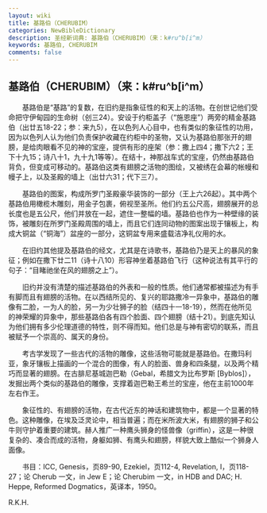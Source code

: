 ```yaml
---
layout: wiki
title: 基路伯（CHERUBIM）
categories: NewBibleDictionary
description: 圣经新词典: 基路伯（CHERUBIM）（来：k#ru^b[i^m）
keywords: 基路伯, CHERUBIM
comments: false
---
```


## 基路伯（CHERUBIM）（来：k#ru^b[i^m）

　　基路伯是“基路”的复数，在旧约是指象征性的和天上的活物。在创世记他们受命把守伊甸园的生命树（创三24）。安设于约柜盖子（“施恩座”）两旁的精金基路伯（出廿五18-22；参：来九5），在以色列人心目中，也有类似的象征性的功用，因为以色列人认为他们负责保护收藏在约柜中的圣物，又认为基路伯那张开的翅膀，是给肉眼看不见的神的宝座，提供有形的座架（参：撒上四4；撒下六2；王下十九15；诗八十1，九十九1等等）。在结十，神那战车式的宝座，仍然由基路伯背负，但变成可移动的。基路伯这类有翅膀之活物的图绘，又被绣在会幕的帐幔和幔子上，以及圣殿的墙上（出廿六31；代下三7）。

　　基路伯的图案，构成所罗门圣殿豪华装饰的一部分（王上六26起）。其中两个基路伯用橄榄木雕刻，用金子包裹，俯视至圣所。他们约五公尺高，翅膀展开的总长度也是五公尺，他们并放在一起，遮住一整幅的墙。基路伯也作为一种壁缘的装饰，被雕刻在所罗门圣殿周围的墙上，而且它们连同动物的图案出现于镶板上，构成大铜盆（“铜海”）盆座的一部分，这铜盆专用来盛载洁净礼仪用的水。

　　在旧约其他提及基路伯的经文，尤其是在诗歌书，基路伯乃是天上的暴风的象征；例如在撒下廿二11（诗十八10）形容神坐着基路伯飞行（这种说法有其平行的句子：“目睹祂坐在风的翅膀之上”）。

　　旧约并没有清楚的描述基路伯的外表和一般的性质。他们通常都被描述为有手有脚而且有翅膀的活物。在以西结所见的、复兴的耶路撒冷一异象中，基路伯的雕像有二脸，一为人的脸，另一为少壮狮子的脸（结四十一18-19），然而在他所见的神荣耀的异象中，那些基路伯各有四个脸面、四个翅膀（结十21）。到底先知认为他们拥有多少伦理道德的特性，则不得而知。他们总是与神有密切的联系，而且被赋予一个崇高的、属天的身份。

　　考古学发现了一些古代的活物的雕像，这些活物可能就是基路伯。在撒玛利亚，象牙镶板上描画的一个混合的图像，有人的脸面、兽身和四条腿，以及两个精巧而显著的翅膀。在古腓尼基城迦巴勒（Gebal，希腊文为比布罗斯 [Byblos]），发掘出两个类似的基路伯的雕像，支撑着迦巴勒王希兰的宝座，他在主前1000年左右作王。

　　象征性的、有翅膀的活物，在古代近东的神话和建筑物中，都是一个显著的特色。这种雕像，在埃及泛灵论中，相当普遍；而在米所波大米，有翅膀的狮子和公牛则守护着重要的建筑。赫人推广一种鹰头狮身的怪兽像（griffin），这是一种很复杂的、凑合而成的活物，身躯如狮、有鹰头和翅膀，样貌大致上酷似一个狮身人面像。

　　书目：ICC, Genesis，页89-90, Ezekiel，页112-4, Revelation, I，页118-27；论 Cherub 一文，in Jew E；论 Cherubim 一文，in HDB and DAC; H. Heppe, Reformed Dogmatics，英译本，1950。

R.K.H.






